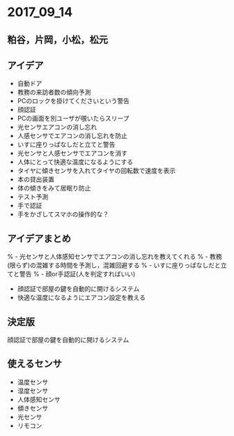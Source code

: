 # 2017_09_14

## 粕谷，片岡，小松，松元

## アイデア
- 自動ドア
- 教務の来訪者数の傾向予測
- PCのロックを掛けてくださいという警告
- 顔認証
- PCの画面を別ユーザが覗いたらスリープ
- 光センサエアコンの消し忘れ
- 人感センサでエアコンの消し忘れを防止
- いすに座りっぱなしだと立てと警告
- 光センサと人感センサでエアコンを消す
- 人体にとって快適な温度になるようにする
- タイヤに傾きセンサを入れてタイヤの回転数で速度を表示
- 本の貸出装置
- 体の傾きをみて居眠り防止
- テスト予測
- 手で認証
- 手をかざしてスマホの操作的な？

## アイデアまとめ
% - 光センサと人体感知センサでエアコンの消し忘れを教えてくれる
% - 教務(限らず)の混雑する時間を予測し，混雑回避する
% - いすに座りっぱなしだと立てと警告
% - 顔or手認証(人を判定すればいい)
- 顔認証で部屋の鍵を自動的に開けるシステム
- 快適な温度になるようにエアコン設定を教える

## 決定版
顔認証で部屋の鍵を自動的に開けるシステム

## 使えるセンサ
- 温度センサ
- 湿度センサ
- 人体感知センサ
- 傾きセンサ
- 光センサ
- リモコン
